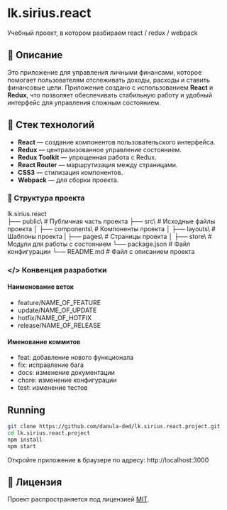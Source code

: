 # lk.sirius.react

Учебный проект, в котором разбираем react / redux / webpack

## 📌 Описание
Это приложение для управления личными финансами, которое помогает пользователям отслеживать доходы, расходы и ставить финансовые цели. Приложение создано с использованием **React** и **Redux**, что позволяет обеспечивать стабильную работу и удобный интерфейс для управления сложным состоянием.

## 🔧 Стек технологий

- **React** — создание компонентов пользовательского интерфейса.
- **Redux** — централизованное управление состоянием.
- **Redux Toolkit** — упрощенная работа с Redux.
- **React Router** — маршрутизация между страницами.
- **CSS3** — стилизация компонентов.
- **Webpack** — для сборки проекта.


###  📂 Структура проекта
lk.sirius.react\
├── public\                           # Публичная часть проекта
├── src\                              # Исходные файлы проекта
│   ├── components\                   # Компоненты проекта
│   ├── layouts\                      # Шаблоны проекта
|   ├── pages\                        # Страницы проекта
│   ├── store\                        # Модули для работы с состоянием
└── package.json                      # Файл конфигурации
└── README.md                         # Файл с описанием проекта

### </> Конвенция разработки
#### Наименование веток
- feature/NAME_OF_FEATURE
- update/NAME_OF_UPDATE
- hotfix/NAME_OF_HOTFIX
- release/NAME_OF_RELEASE

#### Именование коммитов
- feat: добавление нового функционала
- fix: исправление бага
- docs: изменение документации
- chore: изменение конфигурации
- test: изменение тестов


## Running
```bash
git clone https://github.com/danula-ded/lk.sirius.react.project.git
cd lk.sirius.react.project
npm install
npm start
```

Откройте приложение в браузере по адресу: http://localhost:3000

## 📜 Лицензия
Проект распространяется под лицензией [MIT](https://github.com/danula-ded/lk.sirius.react.project/blob/master/LICENSE).
